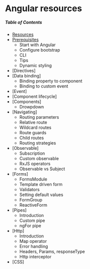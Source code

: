 # Angular resources

##### Table of Contents  
* [Resources](https://github.com/gsoulie/ionic2-resources/blob/master/ionic-resources.md)    
* [Prerequisites](https://github.com/gsoulie/ionic2-resources/blob/master/ionic-prerequisites.md)    
	* Start with Angular    
	* Configure bootstrap    
	* CLI    
  * Tips    
  * Dynamic styling    
* [Directives]    
* [Data binding]    
  * Binding property to component    
  * Binding to custom event    
* [Event]    
* [Component lifecycle]    
* [Components]    
  * Drowpdown
* [Navigating]    
  * Routing parameters    
  * Relative route    
  * Wildcard routes    
  * Route guards    
  * Child routes    
  * Routing strategies    
* [Observable]    
  * Subscription     
  * Custom observable    
  * RxJS operators    
  * Observable vs Subject    
* [Forms]    
  * FormsModule    
  * Template driven form    
  * Validators    
  * Setting default values    
  * FormGroup    
  * ReactiveForm    
* [Pipes]    
  * Introduction    
  * Custom pipe    
  * ngFor pipe    
* [Http]    
  * Introduction     
  * Map operator    
  * Error handling    
  * Headers, Params, responseType    
  * Http interceptor    
* [CSS]

